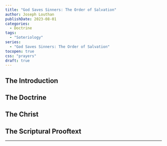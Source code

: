 ```yaml
---
title: "God Saves Sinners: The Order of Salvation"
author: Joseph Louthan
publishDate: 2023-08-01
categories:
  - Doctrine
tags:
  - "Soteriology"
series:
  - "God Saves Sinners: The Order of Salvation"
tocopen: true
css: "prayers"
draft: true
---
```

## The Introduction

## The Doctrine

## The Christ

## The Scriptural Prooftext

---
